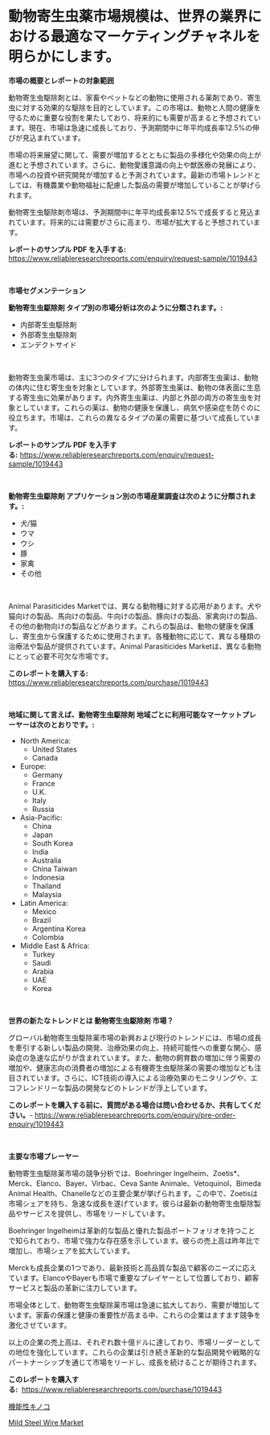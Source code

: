 <p><h1>動物寄生虫薬市場規模は、世界の業界における最適なマーケティングチャネルを明らかにします。</h1></p><p><strong>市場の概要とレポートの対象範囲</strong></p>
<p><p>動物寄生虫駆除剤とは、家畜やペットなどの動物に使用される薬剤であり、寄生虫に対する効果的な駆除を目的としています。この市場は、動物と人間の健康を守るために重要な役割を果たしており、将来的にも需要が高まると予想されています。現在、市場は急速に成長しており、予測期間中に年平均成長率12.5%の伸びが見込まれています。</p><p>市場の将来展望に関して、需要が増加するとともに製品の多様化や効果の向上が進むと予想されています。さらに、動物愛護意識の向上や獣医療の発展により、市場への投資や研究開発が増加すると予測されています。最新の市場トレンドとしては、有機農業や動物福祉に配慮した製品の需要が増加していることが挙げられます。</p><p>動物寄生虫駆除剤市場は、予測期間中に年平均成長率12.5%で成長すると見込まれています。将来的には需要がさらに高まり、市場が拡大すると予想されています。</p></p>
<p><strong>レポートのサンプル PDF を入手する:</strong> <a href="https://www.reliableresearchreports.com/enquiry/request-sample/1019443">https://www.reliableresearchreports.com/enquiry/request-sample/1019443</a></p>
<p>&nbsp;</p>
<p><strong>市場セグメンテーション</strong></p>
<p><strong>動物寄生虫駆除剤 タイプ別の市場分析は次のように分類されます。:</strong></p>
<p><ul><li>内部寄生虫駆除剤</li><li>外部寄生虫駆除剤</li><li>エンデクトサイド</li></ul></p>
<p>&nbsp;</p>
<p><p>動物寄生虫薬市場は、主に3つのタイプに分けられます。内部寄生虫薬は、動物の体内に住む寄生虫を対象としています。外部寄生虫薬は、動物の体表面に生息する寄生虫に効果があります。内外寄生虫薬は、内部と外部の両方の寄生虫を対象としています。これらの薬は、動物の健康を保護し、病気や感染症を防ぐのに役立ちます。市場は、これらの異なるタイプの薬の需要に基づいて成長しています。</p></p>
<p><strong>レポートのサンプル PDF を入手する:</strong>&nbsp;<a href="https://www.reliableresearchreports.com/enquiry/request-sample/1019443">https://www.reliableresearchreports.com/enquiry/request-sample/1019443</a></p>
<p>&nbsp;</p>
<p><strong> 動物寄生虫駆除剤 アプリケーション別の市場産業調査は次のように分類されます。:</strong></p>
<p><ul><li>犬/猫</li><li>ウマ</li><li>ウシ</li><li>豚</li><li>家禽</li><li>その他</li></ul></p>
<p>&nbsp;</p>
<p><p>Animal Parasiticides Marketでは、異なる動物種に対する応用があります。犬や猫向けの製品、馬向けの製品、牛向けの製品、豚向けの製品、家禽向けの製品、その他の動物向けの製品などがあります。これらの製品は、動物の健康を保護し、寄生虫から保護するために使用されます。各種動物に応じて、異なる種類の治療法や製品が提供されています。Animal Parasiticides Marketは、異なる動物にとって必要不可欠な市場です。</p></p>
<p><strong>このレポートを購入する:</strong>&nbsp; <a href="https://www.reliableresearchreports.com/purchase/1019443">https://www.reliableresearchreports.com/purchase/1019443</a></p>
<p>&nbsp;</p>
<p><strong>地域に関して言えば、動物寄生虫駆除剤 地域ごとに利用可能なマーケットプレーヤーは次のとおりです。:</strong></p>
<p><ul>
    <li>
        North America:
        <ul>
            <li>United States</li>
            <li>Canada</li>
        </ul>
    </li>
    <li>
        Europe:
        <ul>
            <li>Germany</li>
            <li>France</li>
            <li>U.K.</li>
            <li>Italy</li>
            <li>Russia</li>
        </ul>
    </li>
    <li>
        Asia-Pacific:
        <ul>
            <li>China</li>
            <li>Japan</li>
            <li>South Korea</li>
            <li>India</li>
            <li>Australia</li>
            <li>China Taiwan</li>
            <li>Indonesia</li>
            <li>Thailand</li>
            <li>Malaysia</li>
        </ul>
    </li>
    <li>
        Latin America:
        <ul>
            <li>Mexico</li>
            <li>Brazil</li>
            <li>Argentina Korea</li>
            <li>Colombia</li>
        </ul>
    </li>
    <li>
        Middle East & Africa:
        <ul>
            <li>Turkey</li>
            <li>Saudi</li>
            <li>Arabia</li>
            <li>UAE</li>
            <li>Korea</li>
        </ul>
    </li>
    </ul></p>
<p>&nbsp;</p>
<p><strong>世界の新たなトレンドとは 動物寄生虫駆除剤 市場？</strong></p>
<p><p>グローバル動物寄生虫駆除薬市場の新興および現行のトレンドには、市場の成長を牽引する新しい製品の開発、治療効果の向上、持続可能性への重要な関心、感染症の急速な広がりが含まれています。また、動物の飼育数の増加に伴う需要の増加や、健康志向の消費者の増加による有機寄生虫駆除薬の需要の増加なども注目されています。さらに、ICT技術の導入による治療効果のモニタリングや、エコフレンドリーな製品の開発などのトレンドが浮上しています。</p></p>
<p><strong>このレポートを購入する前に、質問がある場合は問い合わせるか、共有してください。</strong>- <a href="https://www.reliableresearchreports.com/enquiry/pre-order-enquiry/1019443">https://www.reliableresearchreports.com/enquiry/pre-order-enquiry/1019443</a></p>
<p>&nbsp;</p>
<p><strong>主要な市場プレーヤー</strong></p>
<p><p>動物寄生虫駆除薬市場の競争分析では、Boehringer Ingelheim、Zoetis*、Merck、Elanco、Bayer、Virbac、Ceva Sante Animale、Vetoquinol、Bimeda Animal Health、Chanelleなどの主要企業が挙げられます。この中で、Zoetisは市場シェアを持ち、急速な成長を遂げています。彼らは最新の動物寄生虫駆除製品やサービスを提供し、市場をリードしています。</p><p>Boehringer Ingelheimは革新的な製品と優れた製品ポートフォリオを持つことで知られており、市場で強力な存在感を示しています。彼らの売上高は昨年比で増加し、市場シェアを拡大しています。</p><p>Merckも成長企業の1つであり、最新技術と高品質な製品で顧客のニーズに応えています。ElancoやBayerも市場で重要なプレイヤーとして位置しており、顧客サービスと製品の革新に注力しています。</p><p>市場全体として、動物寄生虫駆除薬市場は急速に拡大しており、需要が増加しています。家畜の保護と健康の重要性が高まる中、これらの企業はますます競争を激化させています。</p><p>以上の企業の売上高は、それぞれ数十億ドルに達しており、市場リーダーとしての地位を強化しています。これらの企業は引き続き革新的な製品開発や戦略的なパートナーシップを通じて市場をリードし、成長を続けることが期待されます。</p></p>
<p><strong>このレポートを購入する:</strong>&nbsp;&nbsp;<a href="https://www.reliableresearchreports.com/purchase/1019443">https://www.reliableresearchreports.com/purchase/1019443</a></p>
<p><p><a href="https://github.com/SarahFahey88/Market-Research-Report-List-1/blob/main/445532517275.md">機能性キノコ</a></p><p><a href="https://pretty-mail-caf.notion.site/Mild-Steel-Wire-Market-Offer-Valuable-Insights-into-Market-Size-Market-Share-Market-Trends-and-Pr-4bac5ca4bc904d6e96e4d4b651b327c1">Mild Steel Wire Market</a></p></p>
